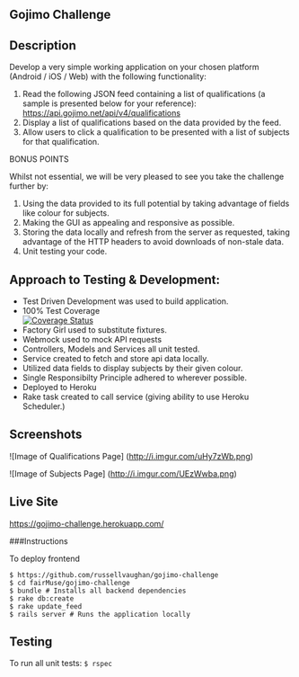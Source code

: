 
## Gojimo Challenge

## Description

Develop a very simple working application on your chosen platform (Android / iOS / Web) with the
following functionality:

1. Read the following JSON feed containing a list of qualifications (a sample is presented below
for your reference): https://api.gojimo.net/api/v4/qualifications
2. Display a list of qualifications based on the data provided by the feed.
3. Allow users to click a qualification to be presented with a list of subjects for that qualification.

BONUS POINTS

Whilst not essential, we will be very pleased to see you take the challenge further by:

1. Using the data provided to its full potential by taking advantage of fields like colour for subjects.  
2. Making the GUI as appealing and responsive as possible.  
3. Storing the data locally and refresh from the server as requested, taking advantage of the
HTTP headers to avoid downloads of non-stale data.
4. Unit testing your code.  


## Approach to Testing & Development:

- Test Driven Development was used to build application.
- 100% Test Coverage  
[![Coverage Status](https://coveralls.io/repos/github/russellvaughan/gojimo-challenge/badge.svg?branch=master)](https://coveralls.io/github/russellvaughan/gojimo-challenge?branch=master)
- Factory Girl used to substitute fixtures.
- Webmock used to mock API requests
- Controllers, Models and Services all unit tested.
- Service created to fetch and store api data locally.
- Utilized data fields to display subjects by their given colour.
- Single Responsibilty Principle adhered to wherever possible.
- Deployed to Heroku
- Rake task created to call service (giving ability to use Heroku Scheduler.)

## Screenshots

![Image of Qualifications Page]
(http://i.imgur.com/uHy7zWb.png)

![Image of Subjects Page]
(http://i.imgur.com/UEzWwba.png)

## Live Site

https://gojimo-challenge.herokuapp.com/

###Instructions

To deploy frontend

```
$ https://github.com/russellvaughan/gojimo-challenge
$ cd fairMuse/gojimo-challenge
$ bundle # Installs all backend dependencies
$ rake db:create
$ rake update_feed 
$ rails server # Runs the application locally
```

## Testing

To run all unit tests: 
```$ rspec```

